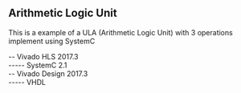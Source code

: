 Arithmetic Logic Unit
----------------------------------------------------------------------------------------

This is a example of a ULA (Arithmetic Logic Unit) with 3 operations implement using SystemC<br/>

-- Vivado HLS 2017.3<br/>
----- SystemC 2.1<br/>
-- Vivado Design 2017.3<br/>
----- VHDL<br/>
